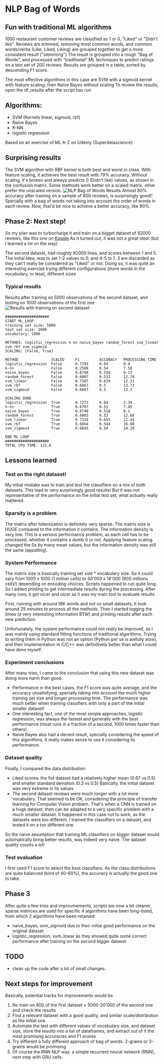 # NLP Bag of Words
## Fun with traditional ML algorithms

1000 restaurant customer reviews are classified as 1 or 0, "Liked" or "Didn't like".
Reviews are trimmed, removing most common words, and common words/verbs (Like, Liked, Liking) are grouped together to get a more consistent result ("stemming")
The result is grouped into a rough "Bag of Words", and processed with "traditional" ML techniques to predict ratings on a test set of 200 reviews.
Results are grouped in a table, sorted by descending F1 score. 

The most effective algorithms in this case are SVM with a sigmoid kernel with feature scaling, then Naive Bayes without scaling
To review the results, open the df_results after the script has run

## Algorithms:
* SVM (Kernels linear, sigmoid, rbf)
* Naive Bayes
* K-NN
* logistic regression

Based on an exercise of ML A-Z on Udemy (Superdatascience)

## Surprising results
The SVM algorithm with RBF kernel is both best and worst in class. With feature scaling, it achieves the best result with 79% accuracy. Without scaling, it's broken and always predicts 0 (Didn't like) values, as shown in the confusion matrix.
Some methods work better on a scaled matrix, other prefer the unscaled version.
![NLP Bag of Words Results](nlp_bag_of_words_results.png)
Almost 80% accuracy after training on a sample of 800 reviews, is surprisingly good!! Specially with a bag of words not taking into account the order of words in each review.
Now, that'd be nice to achieve a better accuracy, like 90%.

## Phase 2: Next step!
So my plan was to turbocharge it and train on a bigget dataset of 82000 reviews, like this one on [Kaggle](https://www.kaggle.com/c/restaurant-reviews/data "Restaurant reviews")
As it turned out, it was not a great idea! (but I learned a lot on the way)

The second dataset, had roughly 82000 lines, and scores between 1 and 5.
The initial idea, was to set 1-2 values to 0, and 4-5 to 1. 3 are discarded as they can't really be considered as "Liked" or not.
Doing so, it was quite an interesting exercise trying different configurations (more words in the vocabulary, or less), different sizes

### Typical results
Results after training on 5000 observations of the second dataset, and testing on 1000 observations of the first one
![Results with training on second dataset](nlp_2_results.png)
```
####################
START ML_LOOP
training set size: 5000
test set size: 1000
vocabulary: 1000 

METHODS: logistic_regression k-nn naive_bayes random_forest svm_linear svm_rbf svm_sigmoid 
SCALING: [False, True] 

METHOD               SCALED     F1         ACCURACY   PROCESSING_TIME
logistic_regression  False      0.7293     0.64       0.4
k-nn                 False      0.2508     0.54       7.58
naive_bayes          False      0.6748     0.518      0.13
random_forest        False      0.6807     0.531      12.76
svm_linear           False      0.7267     0.639      12.21
svm_rbf              False      0.6667     0.5        13.73
svm_sigmoid          False      0.6667     0.5        13.7

SCALING DONE
logistic_regression  True       0.7273     0.64       2.39
k-nn                 True       0.6707     0.51       7.45
naive_bayes          True       0.6748     0.518      0.1
random_forest        True       0.6803     0.53       12.68
svm_linear           True       0.7324     0.655      12.45
svm_rbf              True       0.6864     0.544      16.68
svm_sigmoid          True       0.6845     0.54       10.29

END ML_LOOP
####################
TOTAL CPU TIME: 122.8
```
## Lessons learned

### Test on the right dataset!
My initial mistake was to train and test the classifiers on a mix of both datasets. This lead to very surprisingly good results!
But it was not representative of the performance on the initial test set, what actually really mattered.

### Sparsity is a problem
The matrix after tokenization is definitely very sparse. The matrix size is HUGE compared to the information it contains. The information density is very low.
This is a serious performance problem, as each cell has to be processed, whether it contains a dumb 0 or not.
Applying feature scaling changed the 0s by many mean values, but the information density was still the same (appalling).

### System Performance 
The matrix size is basically training set size * vocabulary size. So it could vary from 1000 x 1000 (1 million cells) to 50'000 x 18'000 (900 millions cells!) depending on encoding choices.
Scripts happened to run quite long. So I added printing to get intermediate results during the processing.
After many runs, it got nicer and nicer as it was my main tool to evaluate results.

First, running with around 18K words and not so small datasets, it took around 25 minutes to process all the methods.
Then I started logging the times (a very interesting information BTW) and printing results after each new prediction.

Unfortunately, the system performance could not really be improved, as I was mainly using standard fitting functions of traditional algorithms.
Trying to writing them in Python was not an option (Python per se is awfully slow), and their implementation in C/C++ was definitively better than what I could have done myself.

### Experiment conclusions
After many tries, I came to the conclusion that using this new dataset was doing more harm than good.
- Performance in the best cases, the F1 score was quite average, and the accuracy unsatisfying, specially taking into account the much higher training set size and longer processing time.
The performance was much better when training classifiers with only a part of the initial smaller dataset!
- One interesting fact, one of the most simple approaches, logistic regression, was always the fastest and generally with the best performance (most runs in a fraction of a second, 1000 times faster than others).
- Naive Bayes also had a decent result, specially considering the speed of this algorithms. It really makes sense to use it considering its performance.

### Dataset quality
Finally, I compared the data distribution:
- Liked scores: the fist dataset had a relatively higher mean (0.67 vs 0.5) and smaller standard deviation (0.3 vs 0.5)
Basically, the initial dataset was very extreme in its values
- The second dataset reviews were much longer with a lot more vocabulary.
That seemed to be OK, considering the principle of transfer learning for Computer Vision problem.
That's when a CNN is trained on a huge dataset, then can be adapted to a very specific problem with a much smaller dataset.
It happened in this case not to work, as the datasets were too different. I trained the classifiers on a dataset, and tested it on a too different one.

So the naive assumption that training ML classifiers on bigger dataset would automatically bring better results, was indeed very naive.
The dataset quality counts a lot!

### Test evaluation
I first used F1 score to select the best classifiers. As the class distributions are quite balanced (kind of 40-60%), the accuracy is actually the good one to take.

## Phase 3
After quite a few tries and improvmements, scripts are now a bit cleaner, sparse matrices are used for specific 
4 algorithms have been long-listed, from which 2 algorithms have been retained:
- naive_bayes, svm_sigmoid due to their initial good performance on the original dataset
- logistic_regression, svm_linear as they showed quite some correct performance after training on the second bigger dataset


## TODO
- clean up the code after a lot of small changes.

## Next steps for improvement
Basically, potential tracks for improvements would be
1. Re-train on 800 of the first dataset + 5000-20'000 of the second one and check the results
2. Find a relevant dataset with a good quality, and similar scale/distribution as the initial one.
3. Automate the test with different values of vocabulary size, and dataset size, store the results into a list of dataframes, and extract out of it the most promising accuracies and F1 scores
4. Try different a fully different approach of bag of words: 2-grams or 3-grams would be promising
5. Of course the RNN NLP way: a simple recurrent neural network (RNN), next step with GRU cells.
